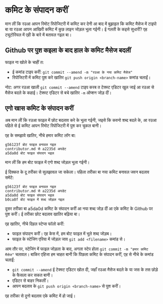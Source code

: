 # कमिट के संपादन करीं

मान लीं कि रउआ आपन रिमोट रिपोजिटरी में कमिट कर देनी आ बाद में बुझाइल कि कमिट मैसेज में टाइपो बा या रउआ आपन आखिरी कमिट में कुछ लाइन जोड़ल भूला गईनी। ई गलती के कइसे सुधारीं? एह ट्यूटोरियल में एही के बारे में बतावल गइल बा।

## Github पर पुश कइला के बाद हाल के कमिट मैसेज बदलीं

फाइल ना खोले के चाहीं त:
* ई कमांड टाइप करीं: ```git commit --amend -m "रउआ के नया कमिट मैसेज"```
* रिपोजिटरी में कमिट पुश करे खातिर ```git push origin <branch-name>``` कमांड चलाईं।

नोट: अगर रउआ खाली ```git commit --amend``` टाइप करब त टेक्स्ट एडिटर खुल जाई आ रउआ से मैसेज बदले के कहाई। टेक्स्ट एडिटर से बचे खातिर ``-m`` ऑप्शन जोड़ दीं।

## एगो खास कमिट के संपादन करीं

अब मान लीं कि रउआ फाइल में छोट बदलाव करे के भूला गईनी, जइसे कि कवनो शब्द बदले के, आ रउआ पहिले से ई कमिट आपन रिमोट रिपोजिटरी में पुश कर चुकल बानी।

एह के समझावे खातिर, नीचे हमार कमिट लॉग बा:
```
g56123f बोट फाइल बनावल गइल
contributor.md से a2235d अपडेट
a5da0d बोट फाइल संपादन भइल
```
मान लीं कि हम बोट फाइल में एगो शब्द जोड़ल भूला गईनी।

ई दिक्कत के दू तरीका से सुलझावल जा सकेला। पहिला तरीका बा नया कमिट बनावल जवन बदलाव समेटे:
```
g56123f बोट फाइल बनावल गइल
contributor.md से a2235d अपडेट
a5da0d बोट फाइल संपादन भइल
b0ca8f बोट फाइल में शब्द जोड़ल गइल
```
दूसर तरीका बा a5da0d कमिट के संपादन करीं आ नया शब्द जोड़ दीं आ एके कमिट के Github पर पुश करीं। ई तरीका छोट बदलाव खातिर बढ़िया बा।

एह खातिर, नीचे दिहल स्टेप्स फॉलो करीं:
* फाइल संपादन करीं। एह केस में, हम बोट फाइल में भूले शब्द जोड़ब।
* फाइल के स्टेजिंग एरिया में जोड़ल जाव ```git add <filename>``` कमांड से।

आम तौर पर, स्टेजिंग में फाइल जोड़ला के बाद, अगला स्टेप होला ```git commit -m "हमार कमिट मैसेज"``` चलावल। बाकिर एहिजा हम चाहत बानी कि पिछला कमिट के संपादन करीं, एह से नीचे के कमांड चलाईं:

* ```git commit --amend```
  ई टेक्स्ट एडिटर खोल दी, जहाँ रउआ मैसेज बदले के या जस के तस छोड़े के फैसला कर सकत बानी।
* एडिटर से बाहर निकलीं।
* आपन बदलाव के ```git push origin <branch-name>``` से पुश करीं।

एह तरीका से दुनो बदलाव एके कमिट में हो जाई।
